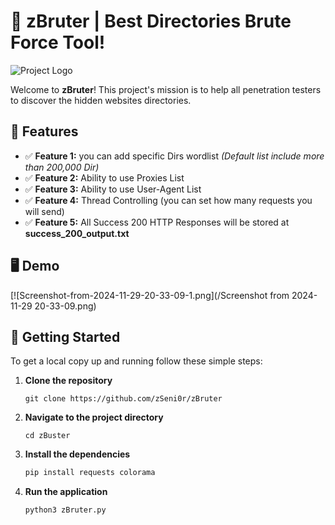 # 🎉 zBruter | Best Directories Brute Force Tool!

![Project Logo](https://example.com/logo.png)

Welcome to **zBruter**! This project's mission is to help all penetration testers to discover the hidden websites directories.


## 🌟 Features

- ✅ **Feature 1:** you can add specific Dirs wordlist _(Default list include more than 200,000 Dir)_
- ✅ **Feature 2:** Ability to use Proxies List 
- ✅ **Feature 3:** Ability to use User-Agent List 
- ✅ **Feature 4:** Thread Controlling (you can set how many requests you will send)
- ✅ **Feature 5:** All Success 200 HTTP Responses will be stored at **success_200_output.txt**

## 🖥️ Demo

[![Screenshot-from-2024-11-29-20-33-09-1.png](/Screenshot from 2024-11-29 20-33-09.png)
## 🚀 Getting Started

To get a local copy up and running follow these simple steps:

1. **Clone the repository**
    ```
    git clone https://github.com/zSeni0r/zBruter
    ```

2. **Navigate to the project directory**
    ```
    cd zBuster
    ```

3. **Install the dependencies**
    ```bash
    pip install requests colorama
    ```

4. **Run the application**
    ```bash
    python3 zBruter.py
    ```



